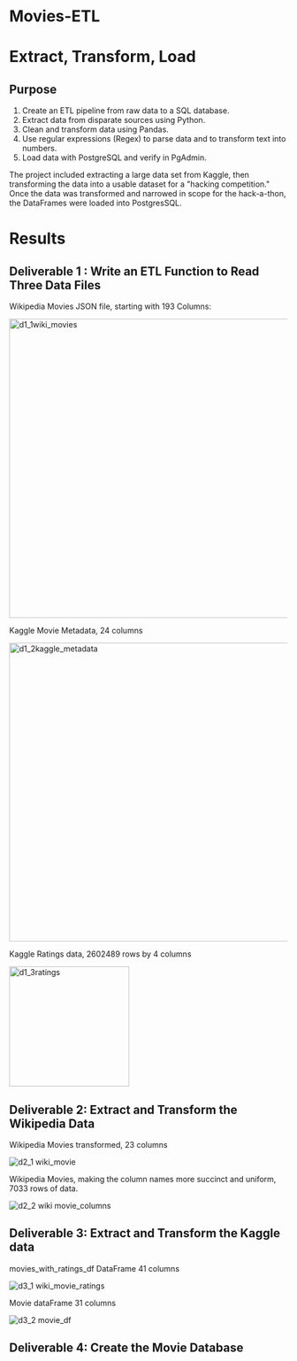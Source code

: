 # Movies-ETL

# Extract, Transform, Load

## Purpose

1. Create an ETL pipeline from raw data to a SQL database.
2. Extract data from disparate sources using Python.
3. Clean and transform data using Pandas.
4. Use regular expressions (Regex) to parse data and to transform text into numbers.
5. Load data with PostgreSQL and verify in PgAdmin.

The project included extracting a large data set from Kaggle, then transforming the data into a usable dataset for a "hacking competition." Once the data was transformed and narrowed in scope for the hack-a-thon, the DataFrames were loaded into PostgresSQL.

# Results

## Deliverable 1 : Write an ETL Function to Read Three Data Files

Wikipedia Movies JSON file, starting with 193 Columns:

<img width="541" alt="d1_1wiki_movies" src="https://user-images.githubusercontent.com/96400887/173410284-48b52088-05b7-4cbe-a9c8-2ec9d1a4c5ae.png">

Kaggle Movie Metadata, 24 columns

<img width="540" alt="d1_2kaggle_metadata" src="https://user-images.githubusercontent.com/96400887/173410308-464c544b-9ce1-4240-b08f-fb6e8e53e889.png">

Kaggle Ratings data, 2602489 rows by 4 columns

<img width="217" alt="d1_3ratings" src="https://user-images.githubusercontent.com/96400887/173410332-82913419-2edb-414c-b7ec-dfd9a09936f8.png">

## Deliverable 2: Extract and Transform the Wikipedia Data

Wikipedia Movies transformed, 23 columns

![d2_1 wiki_movie](https://user-images.githubusercontent.com/96400887/173412008-82e41938-80c1-4d87-865b-8a2a1842430f.png)

Wikipedia Movies, making the column names more succinct and uniform, 7033 rows of data.

![d2_2 wiki movie_columns](https://user-images.githubusercontent.com/96400887/173412218-0104fe4a-5fb7-415d-83d5-40781c5e7046.png)

## Deliverable 3: Extract and Transform the Kaggle data

movies_with_ratings_df DataFrame 41 columns

![d3_1 wiki_movie_ratings](https://user-images.githubusercontent.com/96400887/173412305-2d5b74a8-d37f-49ac-a09f-36ddaffef59c.png)

Movie dataFrame 31 columns

![d3_2 movie_df](https://user-images.githubusercontent.com/96400887/173412333-7241f690-0a57-4fd8-a187-43195c45cf21.png)

## Deliverable 4: Create the Movie Database













